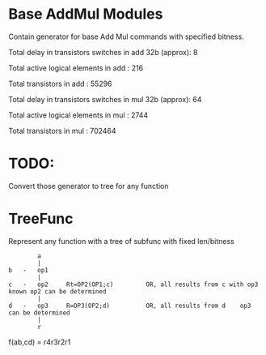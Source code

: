 # Base AddMul Modules
Contain generator for base Add Mul commands with specified bitness.

Total delay in transistors switches in add 32b (approx): 8

Total active logical elements in add : 216

Total transistors in add : 55296


Total delay in transistors switches in mul 32b (approx): 64

Total active logical elements in mul : 2744

Total transistors in mul : 702464



# TODO:

Convert those generator to tree for any function

# TreeFunc
Represent any function with a tree of subfunc with fixed len/bitness

			a				
			|				
	b	-	op1				
			|				
	c	-	op2		Rt=OP2(OP1;c)	      OR, all results from c with op3 known	op2 can be determined
			|				
	d	-	op3		R=OP3(OP2;d)	      OR, all results from d	op3 can be determined
			|				
			r				
							
f(ab,cd) = r4r3r2r1
